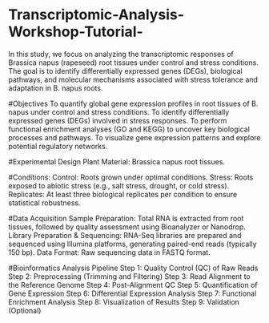 # Transcriptomic-Analysis-Workshop-Tutorial-

In this study, we focus on analyzing the transcriptomic responses of Brassica napus (rapeseed) root tissues under control and stress conditions. The goal is to identify differentially expressed genes (DEGs), biological pathways, and molecular mechanisms associated with stress tolerance and adaptation in B. napus roots.

#Objectives
To quantify global gene expression profiles in root tissues of B. napus under control and stress conditions.
To identify differentially expressed genes (DEGs) involved in stress responses.
To perform functional enrichment analyses (GO and KEGG) to uncover key biological processes and pathways.
To visualize gene expression patterns and explore potential regulatory networks.

#Experimental Design
Plant Material: Brassica napus root tissues.

#Conditions:
Control: Roots grown under optimal conditions.
Stress: Roots exposed to abiotic stress (e.g., salt stress, drought, or cold stress).
Replicates: At least three biological replicates per condition to ensure statistical robustness.

#Data Acquisition
Sample Preparation: Total RNA is extracted from root tissues, followed by quality assessment using Bioanalyzer or Nanodrop.
Library Preparation & Sequencing: RNA-Seq libraries are prepared and sequenced using Illumina platforms, generating paired-end reads (typically 150 bp).
Data Format: Raw sequencing data in FASTQ format.


#Bioinformatics Analysis Pipeline
Step 1: Quality Control (QC) of Raw Reads
Step 2: Preprocessing (Trimming and Filtering)
Step 3: Read Alignment to the Reference Genome
Step 4: Post-Alignment QC
Step 5: Quantification of Gene Expression
Step 6: Differential Expression Analysis
Step 7: Functional Enrichment Analysis
Step 8: Visualization of Results
Step 9: Validation (Optional)

